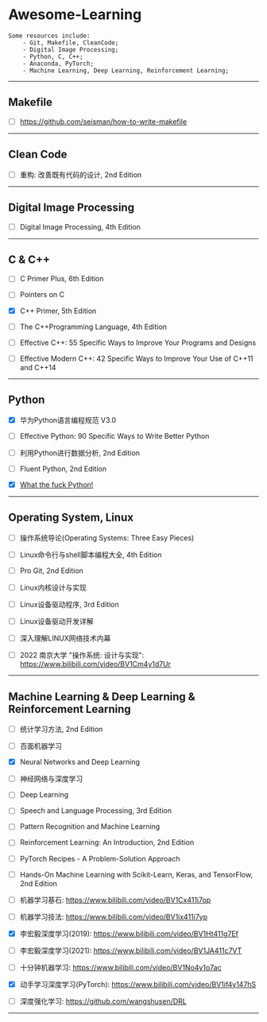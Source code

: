 

# Awesome-Learning



```
Some resources include:
	- Git, Makefile, CleanCode;
	- Digital Image Processing;
	- Python, C, C++;
	- Anaconda, PyTorch;
	- Machine Learning, Deep Learning, Reinforcement Learning;
```



------



## Makefile



- [ ] https://github.com/seisman/how-to-write-makefile




------



## Clean Code



- [ ] 重构: 改善既有代码的设计,  2nd Edition




------



## Digital Image Processing



- [ ] Digital Image Processing, 4th Edition



------



## C & C++



- [ ] C Primer Plus, 6th Edition
- [ ] Pointers on C
- [x] C++ Primer, 5th Edition
- [ ] The C++Programming Language, 4th Edition
- [ ] Effective C++: 55 Specific Ways to Improve Your Programs and Designs
- [ ] Effective Modern C++: 42 Specific Ways to Improve Your Use of C++11 and C++14




------



## Python



- [x] 华为Python语言编程规范 V3.0
- [ ] Effective Python: 90 Specific Ways to Write Better Python
- [ ] 利用Python进行数据分析, 2nd Edition
- [ ] Fluent Python, 2nd Edition
- [x] [What the fuck Python! ](https://github.com/robertparley/wtfpython-cn)



------



## Operating System, Linux



- [ ] 操作系统导论(Operating Systems: Three Easy Pieces)
- [ ] Linux命令行与shell脚本编程大全, 4th Edition
- [ ] Pro Git, 2nd Edition
- [ ] Linux内核设计与实现
- [ ] Linux设备驱动程序, 3rd Edition
- [ ] Linux设备驱动开发详解
- [ ] 深入理解LINUX网络技术内幕




- [ ] 2022 南京大学 "操作系统: 设计与实现": https://www.bilibili.com/video/BV1Cm4y1d7Ur



------



## Machine Learning & Deep Learning & Reinforcement Learning



- [ ] 统计学习方法, 2nd Edition
- [ ] 百面机器学习
- [x] Neural Networks and Deep Learning
- [ ] 神经网络与深度学习
- [ ] Deep Learning
- [ ] Speech and Language Processing, 3rd Edition
- [ ] Pattern Recognition and Machine Learning
- [ ] Reinforcement Learning: An Introduction, 2nd Edition

- [ ] PyTorch Recipes - A Problem-Solution Approach
- [ ] Hands-On Machine Learning with Scikit-Learn, Keras, and TensorFlow, 2nd Edition



- [ ] 机器学习基石: https://www.bilibili.com/video/BV1Cx411i7op
- [ ] 机器学习技法: https://www.bilibili.com/video/BV1ix411i7yp
- [x] 李宏毅深度学习(2019):  https://www.bilibili.com/video/BV1Ht411g7Ef
- [ ] 李宏毅深度学习(2021): https://www.bilibili.com/video/BV1JA411c7VT
- [ ] 十分钟机器学习:  https://www.bilibili.com/video/BV1No4y1o7ac
- [x] 动手学习深度学习(PyTorch): https://www.bilibili.com/video/BV1if4y147hS 
- [ ] 深度强化学习: https://github.com/wangshusen/DRL



------

